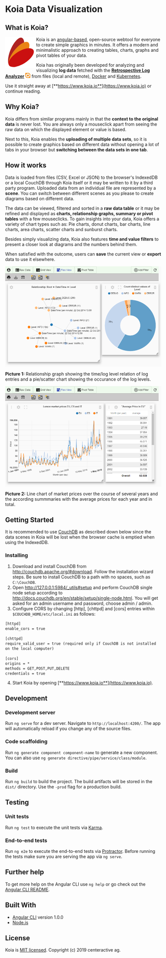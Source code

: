 # Koia Data Visualization

## What is Koia?

<img align="left" src="./doc/koialogo.png">

Koia is an [angular-based](https://angular.io/), open-source webtool for everyone to create simple graphics in minutes.
It offers a modern and minimalistic approach to creating tables, charts, graphs and pivot tables of your data.

Koia has originally been developed for analyzing and visualizing **log data** fetched with the [**Retrospective Log Analyzer**](https://retrospective.centeractive.com/)
![alt text](./doc/retrospective.png "Retrospective Log Analyzer") from files (local and remote), [Docker](https://www.docker.com/) and [Kubernetes](https://kubernetes.io/).

Use it straight away at [**https://www.koia.io**](https://www.koia.io) or continue reading.

## Why Koia?

Koia differs from similar programs mainly in that the **context to the original data** is never lost. You are always only a mouseclick apart from seeing the raw data on which the displayed element or value is based.

Next to this, Koia enables the **uploading of multiple data sets**, so it is possible to create graphics based on different data without opening a lot of tabs in your browser but **switching between the data sets in one tab**.

## How it works 
 
Data is loaded from files (CSV, Excel or JSON) to the browser's IndexedDB or a local CouchDB through Koia itself or it may be written to it by a third party program. Uploaded data from an individual file are represented by a **scene**. You can switch between different scenes as you please to create diagrams based on different data.

The data can be viewed, filtered and sorted in a **raw data table** or it may be refined and displayed as **charts, relationship graphs, summary or pivot tables** with a few mouseclicks. To gain insights into your data, Koia offers a variety of chart types such as: Pie charts, donut charts, bar charts, line charts, area charts, scatter charts and sunburst charts.

Besides simply visualizing data, Koia also features **time and value filters** to present a closer look at diagrams and the numbers behind them.

 When satisfied with the outcome, users can **save** the current view or **export** data to use it elsewhere.

 <img align="center" src="./doc/lemon_marketprice.png">

 **Picture 1:** Relationship graph showing the time/log level relation of log entries and a pie/scatter chart showing the occurance of the log levels.

 <img align="center" src="./doc/log_levels.png">

 **Picture 2:** Line chart of market prices over the course of several years and the according summmaries with the average prices for each year and in total.

## Getting Started

It is recommended to use [CouchDB](http://couchdb.apache.org/) as described down below since the data scenes in Koia will be lost when the browser cache is emptied when using the IndexedDB.

### Installing

1. Download and install CouchDB from http://couchdb.apache.org/#download. Follow the installation wizard steps. Be sure to install CouchDB to a path with no spaces, such as `C:\CouchDB`.
2. Open http://127.0.0.1:5984/_utils#setup and perform CouchDB single node setup according to http://docs.couchdb.org/en/stable/setup/single-node.html. You will get asked for an admin username and password, choose admin / admin.
3. Configure CORS by changing [http], [chttpd] and [cors] entries within `$COUCHDB_HOME/etc/local.ini` as follows:
```
[httpd]
enable_cors = true

[chttpd]
require_valid_user = true (required only if CouchDB is not installed on the local computer)

[cors]
origins = *
methods = GET,POST,PUT,DELETE
credentials = true
```
4. Start Koia by opening [**https://www.koia.io**](https://www.koia.io).

## Development

### Development server

Run `ng serve` for a dev server. Navigate to `http://localhost:4200/`. The app will automatically reload if you change any of the source files.

### Code scaffolding

Run `ng generate component component-name` to generate a new component. You can also use `ng generate directive/pipe/service/class/module`.

### Build

Run `ng build` to build the project. The build artifacts will be stored in the `dist/` directory. Use the `-prod` flag for a production build.

## Testing

### Unit tests

Run `ng test` to execute the unit tests via [Karma](https://karma-runner.github.io).

### End-to-end tests

Run `ng e2e` to execute the end-to-end tests via [Protractor](http://www.protractortest.org/).
Before running the tests make sure you are serving the app via `ng serve`.

## Further help

To get more help on the Angular CLI use `ng help` or go check out the [Angular CLI README](https://github.com/angular/angular-cli/blob/master/README.md).

## Built With

* [Angular CLI](https://cli.angular.io/) version 1.0.0
* [Node.js](https://nodejs.org/en/)

## License

Koia is [MIT licensed](LICENSE). Copyright (c) 2019 centeractive ag.
